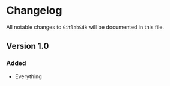 # Changelog

All notable changes to `GitlabSdk` will be documented in this file.

## Version 1.0

### Added
- Everything
